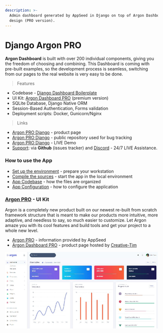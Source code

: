 ```yaml
---
description: >-
  Admin dashboard generated by AppSeed in Django on top of Argon Dashboard
  design (PRO version).
---
```


# Django Argon PRO

**Argon Dashboard** is built with over 200 individual components, giving you the freedom of choosing and combining. This Dashboard is coming with pre-built examples, so the development process is seamless, switching from our pages to the real website is very easy to be done. 

> Features

* Codebase - [Django Dashboard Boilerplate](../../boilerplate-code/django-dashboard.md)
* UI Kit: [Argon Dashboard PRO](../../content/bootstrap-template/argon-dashboard-pro.md) \(premium version\)  
* SQLite Database, Django Native ORM
* Session-Based Authentication, Forms validation
* Deployment scripts: Docker, Gunicorn/Nginx 

> Links

* [Argon PRO Django](https://appseed.us/admin-dashboards/django-dashboard-argon-pro) - product page
* [Argon PRO Django](https://github.com/app-generator/django-dashboard-argon-pro) - public repository used for bug tracking
* [Argon PRO Django](https://django-argon-dashboard-pro.appseed-srv1.com/) - LIVE Demo
* [Support](https://appseed.us/support):  via **Github** \(issues tracker\) and [Discord](https://discord.gg/fZC6hup) - 24/7 LIVE Assistance. 



### How to use the App

* [Set up the environment](../../boilerplate-code/django-dashboard.md#environment-1) - prepare your workstation
* [Compile the sources](../../boilerplate-code/django-dashboard.md#build-the-app-1) - start the app in the local environment
* [App Codebase](../../boilerplate-code/django-dashboard.md#app-codebase) - how the files are organized
* [App Configuration](../../boilerplate-code/django-dashboard.md#app-configuration) - how to configure the application



### [Argon PRO](../../content/bootstrap-template/argon-dashboard-pro.md) - UI Kit

Argon is a completely new product built on our newest re-built from scratch framework structure that is meant to make our products more intuitive, more adaptive, and needless to say, so much easier to customize. Let Argon amaze you with its cool features and build tools and get your project to a whole new level.

* [Argon PRO](../../content/bootstrap-template/argon-dashboard-pro.md) - information provided by AppSeed 
* [Argon Dashboard PRO](https://bit.ly/39D2BLX) - product page hosted by [Creative-Tim](../../content/partners/creative-tim.md)

![Argon Dashboard - Premium Bootstrap Template](../../.gitbook/assets/docs-cover-argon-pro.jpg)

